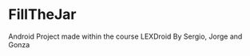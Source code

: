 FillTheJar
==========

Android Project made within the course LEXDroid 
By Sergio, Jorge and Gonza

